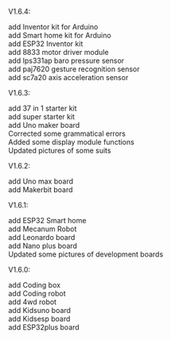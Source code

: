 V1.6.4:

add Inventor kit for Arduino<br>
add Smart home kit for Arduino<br>
add ESP32 Inventor kit <br>
add 8833 motor driver module<br>
add Ips331ap baro pressure sensor<br>
add paj7620 gesture recognition sensor<br>
add sc7a20 axis acceleration sensor

V1.6.3:

add 37 in 1 starter kit<br>
add super starter kit<br>
add Uno maker board<br>
Corrected some grammatical errors<br>
Added some display module functions<br>
Updated pictures of some suits

 V1.6.2:
 
add Uno max board<br> 
add Makerbit board

 V1.6.1:
 
add ESP32 Smart home<br> 
add Mecanum Robot<br> 
add Leonardo board<br> 
add Nano plus board<br> 
Updated some pictures of development boards

 V1.6.0:

add Coding box<br> 
add Coding robot<br> 
add 4wd robot<br> 
add Kidsuno board<br> 
add Kidsesp board<br> 
add ESP32plus board
